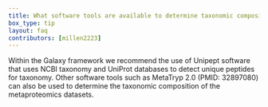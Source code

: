 ```yaml
---
title: What software tools are available to determine taxonomic composition from mass spectrometry data?
box_type: tip
layout: faq
contributors: [millen2223]
---
```


Within the Galaxy framework we recommend the use of Unipept software that uses NCBI taxonomy and UniProt databases to detect unique peptides for taxonomy. Other software tools such as MetaTryp 2.0 (PMID: 32897080) can also be used to determine the taxonomic composition of the metaproteomics datasets.
